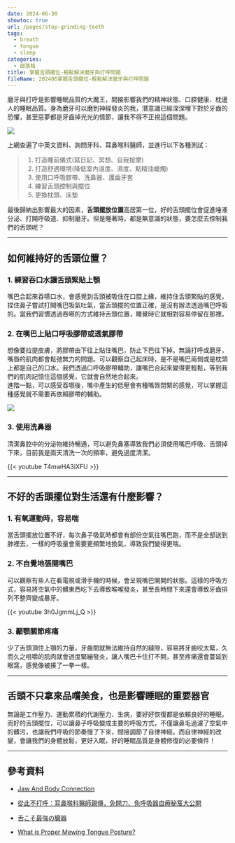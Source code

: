 ```yaml
---
date: 2024-06-30
showtoc: true
url: /pages/stop-grinding-teeth
tags:
  - breath
  - tongue
  - sleep
categories:
  - 部落格
title: 掌握舌頭擺位-輕鬆解決磨牙與打呼問題
fileName: 202406掌握舌頭擺位-輕鬆解決磨牙與打呼問題
---
```


磨牙與打呼是影響睡眠品質的大魔王，間接影響我們的精神狀態、口腔健康、枕邊人的睡眠品質。身為磨牙可以磨到神經發炎的我，潛意識已經深深埋下對於牙齒的恐懼，甚至惡夢都是牙齒掉光光的情節，讓我不得不正視這個問題。

![](https://cdn.jsdelivr.net/gh/xiang0805/blogimage@main/img/202406-1.webp)

上網查遍了中英文資料、詢問牙科、耳鼻喉科醫師，並進行以下各種測試：

> 1.  打造睡前儀式(寫日記、冥想、自我按摩)
> 2.  打造舒適環境(降低室內溫度、濕度、點精油蠟燭)
> 3.  使用口呼吸膠帶、洗鼻器、護齒牙套
> 4.  練習舌頭控制與擺位
> 5.  更換枕頭、床墊

最後歸納出影響最大的因素，**舌頭擺放位置**高居第一位，好的舌頭擺位會促進唾液分泌、打開呼吸道、抑制磨牙。但是睡著時，都是無意識的狀態，要怎麼去控制我們的舌頭呢？

---

## 如何維持好的舌頭位置？

### 1. 練習吞口水讓舌頭緊貼上顎

嘴巴合起來吞嚥口水，會感覺到舌頭被吸住在口腔上緣，維持住舌頭緊貼的感覺，捏住鼻子嘗試打開嘴巴吸氣吐氣，當舌頭擺的位置正確，是沒有辦法透過嘴巴呼吸的。當我們習慣透過吞嚥的方式維持舌頭位置，睡覺時它就相對容易停留在那裡。

### 2. 在嘴巴上貼口呼吸膠帶或透氣膠帶

想像要拉提皮膚，將膠帶由下往上貼住嘴巴，防止下巴往下掉。無論打呼或磨牙，嘴唇的肌肉都會鬆弛無力的問題。可以觀察自己起床時，是不是嘴巴兩側或是枕頭上都是自己的口水。我們透過口呼吸膠帶輔助，讓嘴巴合起來變得更輕鬆，等到我們的肌肉記憶住這個感覺，它就會自然地合起來。  
進階一點，可以感受吞嚥後，嘴中產生的低壓會有種嘴唇閉緊的感覺，可以掌握這種感覺就不需要再依賴膠帶的輔助。

![](https://cdn.jsdelivr.net/gh/xiang0805/blogimage@main/img/202406-3.webp)

### 3. 使用洗鼻器

清潔鼻腔中的分泌物維持暢通，可以避免鼻塞導致我們必須使用嘴巴呼吸、舌頭掉下來，目前我是兩天清洗一次的頻率，避免過度清潔。

{{< youtube T4mwHA3iXFU >}}

---

## 不好的舌頭擺位對生活還有什麼影響？

### 1. 有氧運動時，容易喘

當舌頭擺放位置不好，每次鼻子吸氣時都會有部份空氣往嘴巴跑，而不是全部送到肺裡去，一樣的呼吸量會需要更頻繁地換氣，導致我們變得更喘。

### 2. 不自覺地張開嘴巴

可以觀察有些人在看電視或滑手機的時候，會呈現嘴巴開開的狀態。這樣的呼吸方式，容易將空氣中的髒東西吃下去導致喉嚨發炎，甚至長時間下來還會導致牙齒排列不整齊變成暴牙。

{{< youtube 3h0JgmmLj_Q >}}

### 3. 顳顎關節疼痛

少了舌頭頂住上顎的力量，牙齒間就無法維持自然的縫隙，容易將牙齒咬太緊，久而久之咀嚼的肌肉就會過度緊繃發炎，讓人嘴巴卡住打不開，甚至疼痛還會蔓延到眼窩，感覺像被揍了一拳一樣。

---

## 舌頭不只拿來品嚐美食，也是影響睡眠的重要器官

無論是工作壓力、運動累積的代謝壓力、生病，要好好恢復都是依賴良好的睡眠，而好的舌頭擺位，可以讓鼻子呼吸變成主要的呼吸方式，不僅讓鼻毛過濾了空氣中的髒污，也讓我們呼吸的節奏慢了下來，間接調節了自律神經。而自律神經的改變，會讓我們的身體放鬆，更好入眠，好的睡眠品質是身體修復的必要條件！

---

## 參考資料

- [Jaw And Body Connection](https://education.posturepro.co/products/jaw-and-body-connection)

- [從此不打呼：耳鼻喉科醫師親傳，免開刀、免呼吸器自療秘笈大公開](https://avividseo.kingstone.com.tw/avivid/product/detail/2014150496734/%E5%BE%9E%E6%AD%A4%E4%B8%8D%E6%89%93%E5%91%BC%EF%BC%9A%E8%80%B3%E9%BC%BB%E5%96%89%E7%A7%91%E9%86%AB%E5%B8%AB%E8%A6%AA%E5%82%B3%EF%BC%8C%E5%85%8D%E9%96%8B%E5%88%80%E3%80%81%E5%85%8D%E5%91%BC%E5%90%B8%E5%99%A8%E8%87%AA%E7%99%82%E7%A7%98%E7%AC%88%E5%A4%A7%E5%85%AC%E9%96%8B)

- [舌こそ最強の臓器](https://www.eslite.com/product/1001357607385955)

- [What is Proper Mewing Tongue Posture?](https://www.mewing.app/blog/proper-mewing-tongue-posture)
